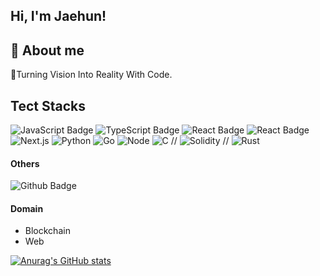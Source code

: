 ## Hi, I'm Jaehun! 
## 💬 About me
 🚀Turning Vision Into Reality With Code.

## Tect Stacks
![JavaScript Badge](https://img.shields.io/badge/JavaScript-F7DF1E?style=flat&logo=JavaScript&logoColor=ffffff)
![TypeScript Badge](https://img.shields.io/badge/TypeScript-3178C6?style=flat&logo=TypeScript&logoColor=ffffff)
![React Badge](https://img.shields.io/badge/React-61DAFB?style=flat&logo=React&logoColor=ffffff)
![React Badge](https://img.shields.io/badge/React_Native-61DAFB?style=flat&logo=React&logoColor=ffffff)
![Next.js](https://img.shields.io/badge/Next.js-000000?style=flat&logo=nextdotjs&logoColor=ffffff)
![Python](https://img.shields.io/badge/Python-3776AB?style=flat&logo=python&logoColor=ffffff)
![Go](https://img.shields.io/badge/Golang-00ADD8?style=flat&logo=go&logoColor=ffffff)
![Node](https://img.shields.io/badge/Node.js-339933?style=flat&logo=nodedotjs&logoColor=ffffff)
![C](https://img.shields.io/badge/C-A8B9CC?style=flat&logo=C&logoColor=ffffff)
// ![Solidity](https://img.shields.io/badge/Solidity-363636?style=flat&logo=solidity&logoColor=ffffff)
// ![Rust](https://img.shields.io/badge/Rust-000000?style=flat&logo=Rust&logoColor=ffffff)

#### Others
![Github Badge](https://img.shields.io/badge/Github-grey?style=flat&logo=github&logoColor=white&link=https://github.com/Resister-boy/)

#### Domain
- Blockchain
- Web

[![Anurag's GitHub stats](https://github-readme-stats.vercel.app/api?username=Resister-boy)](https://github.com/anuraghazra/github-readme-stats)

